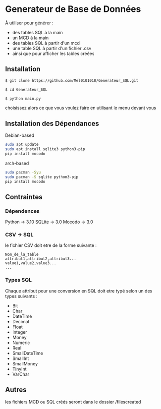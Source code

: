 # Generateur de Base de Données

À utiliser pour générer : 
-  des tables SQL  à la main
- un MCD à la main
- des tables SQL à partir d'un mcd 
- une table SQL à partir d'un fichier .csv
- ainsi que pour afficher les tables créées
## Installation 

```bash
$ git clone https://github.com/Mel0101010/Generateur_SQL.git
```

```bash
$ cd Generateur_SQL
```

```bash
$ python main.py
```

choisissez alors ce que vous voulez faire en utilisant le menu devant vous

## Installation des Dépendances

Debian-based
```bash
sudo apt update
sudo apt install sqlite3 python3-pip
pip install mocodo
```

arch-based
```bash
sudo pacman -Syu
sudo pacman -S sqlite python3-pip
pip install mocodo
```


## Contraintes

### Dépendences

Python -> 3.10
SQLite -> 3.0
Mocodo -> 3.0

###  CSV -> SQL

le fichier CSV doit etre de la forme suivante : 
```csv
Nom_de_la_table
attribut1,attribut2,attribut3...
value1,value2,value3...
...
```
### Types SQL 
Chaque attribut pour une conversion en SQL doit etre typé selon un des types suivants : 

- Bit 
- Char
-  DateTime
-  Decimal
-  Float
-  Integer
-  Money
-  Numeric
-  Real
-  SmallDateTime
-  SmallInt
-  SmallMoney
-  TinyInt
-  VarChar

## Autres

les fichiers MCD ou SQL créés seront dans le dossier /filescreated

